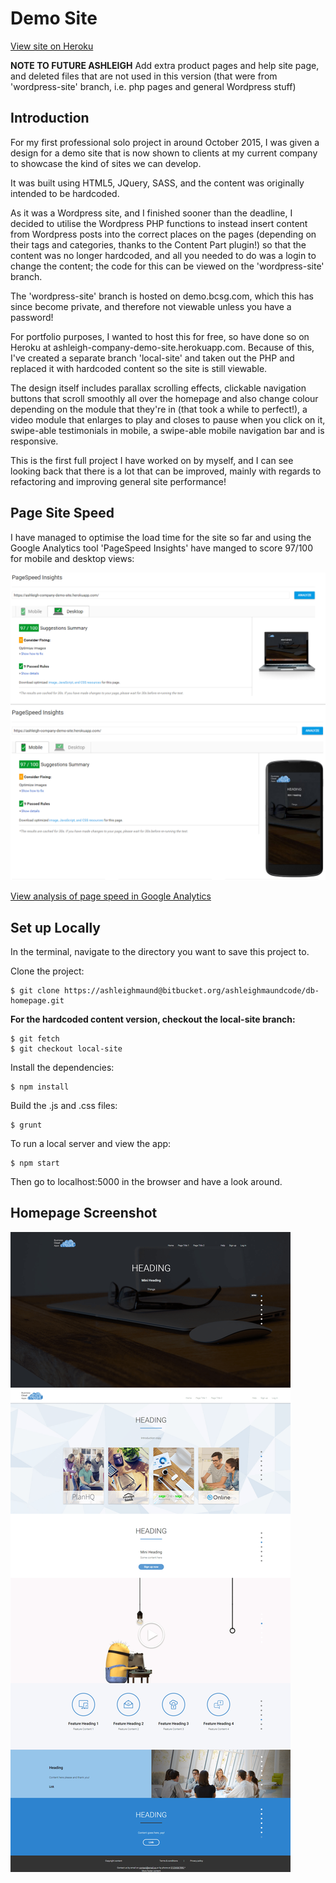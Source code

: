 Demo Site
==============

[View site on Heroku](https://ashleigh-company-demo-site.herokuapp.com/)

**NOTE TO FUTURE ASHLEIGH**
Add extra product pages and help site page, and deleted files that are not used in this version (that were from 'wordpress-site' branch, i.e. php pages and general Wordpress stuff)


Introduction
------------

For my first professional solo project in around October 2015, I was given a design for a demo site that is now shown to clients at my current company to showcase the kind of sites we can develop.

It was built using HTML5, JQuery, SASS, and the content was originally intended to be hardcoded.

As it was a Wordpress site, and I finished sooner than the deadline, I decided to utilise the Wordpress PHP functions to instead insert content from Wordpress posts into the correct places on the pages (depending on their tags and categories, thanks to the Content Part plugin!) so that the content was no longer hardcoded, and all you needed to do was a login to change the content; the code for this can be viewed on the 'wordpress-site' branch.

The 'wordpress-site' branch is hosted on demo.bcsg.com, which this has since become private, and therefore not viewable unless you have a password!

For portfolio purposes, I wanted to host this for free, so have done so on Heroku at ashleigh-company-demo-site.herokuapp.com. Because of this, I've created a separate branch 'local-site' and taken out the PHP and replaced it with hardcoded content so the site is still viewable.

The design itself includes parallax scrolling effects, clickable navigation buttons that scroll smoothly all over the homepage and also change colour depending on the module that they're in (that took a while to perfect!), a video module that enlarges to play and closes to pause when you click on it, swipe-able testimonials in mobile, a swipe-able mobile navigation bar and is responsive.

This is the first full project I have worked on by myself, and I can see looking back that there is a lot that can be improved, mainly with regards to refactoring and improving general site performance!


Page Site Speed
---------------

I have managed to optimise the load time for the site so far and using the Google Analytics tool 'PageSpeed Insights' have manged to score 97/100 for mobile and desktop views:

![Image](img/db-page-speed-desktop.PNG)
![Image](img/db-page-speed-mobile.PNG)

[View analysis of page speed in Google Analytics](https://developers.google.com/speed/pagespeed/insights/?url=https%3A%2F%2Fashleigh-company-demo-site.herokuapp.com%2F&tab=mobile)

Set up Locally
--------------

In the terminal, navigate to the directory you want to save this project to.

Clone the project:

```
$ git clone https://ashleighmaund@bitbucket.org/ashleighmaundcode/db-homepage.git
```

**For the hardcoded content version, checkout the local-site branch:**

```
$ git fetch
$ git checkout local-site
```

Install the dependencies:

```
$ npm install
```

Build the .js and .css files:

```
$ grunt
```

To run a local server and view the app:

```
$ npm start
```

Then go to localhost:5000 in the browser and have a look around.


Homepage Screenshot
-------------------

![Image](img/homepage-min.png)